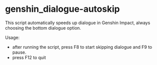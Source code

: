 # genshin_dialogue-autoskip

This script automatically speeds up dialogue in Genshin Impact, always choosing the bottom dialogue option.

Usage:
- after running the script, press F8 to start skipping dialogue and F9 to pause.
- press F12 to quit